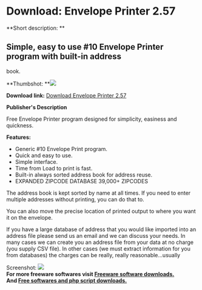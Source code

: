 # Download: Envelope Printer 2.57

**Short description: **

## Simple, easy to use #10 Envelope Printer program with built-in address
book.

  
**Thumbshot: **![](http://www.freewarefiles.com/screenshot/envprinter_md.jpg)   
  
**Download link:** [Download Envelope Printer 2.57](http://freesoftwares.boysofts.com/Envelope-Printer_program_60917.html)  
  

**Publisher's Description**  
  

Free Envelope Printer program designed for simplicity, easiness and quickness.

**Features:**

  * Generic #10 Envelope Print program. 
  * Quick and easy to use. 
  * Simple interface. 
  * Time from Load to print is fast. 
  * Built-in always sorted address book for address reuse. 
  * EXPANDED ZIPCODE DATABASE 39,000+ ZIPCODES 

The address book is kept sorted by name at all times. If you need to enter
multiple addresses without printing, you can do that to.

You can also move the precise location of printed output to where you want it
on the envelope.

If you have a large database of address that you would like imported into an
address file please send us an email and we can discuss your needs. In many
cases we can create you an address file from your data at no charge (you
supply CSV file). In other cases (we must extract information for you from
databases) the charges can be really, really reasonable...usually

  
  
Screenshot: ![](http://www.freewarefiles.com/screenshot/envprinter.jpg)  
**For more freeware softwares visit [Freeware software downloads.](http://freesoftwares.boysofts.com/)**   
**And [Free softwares and php script downloads.](http://www.boysofts.com/)**

